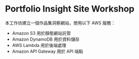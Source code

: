 # Portfolio Insight Site Workshop

本工作坊建立一個作品集洞察網站，使用以下 AWS 服務：
- Amazon S3 用於靜態網站託管
- Amazon DynamoDB 用於資料儲存
- AWS Lambda 用於後端處理
- Amazon API Gateway 用於 API 端點
